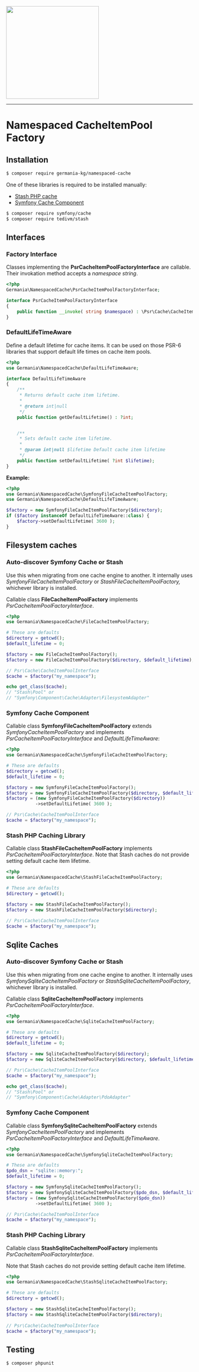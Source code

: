 <img src="https://static.germania-kg.com/logos/ga-logo-2016-web.svgz" width="250px">

------


# Namespaced CacheItemPool Factory



## Installation

```bash
$ composer require germania-kg/namespaced-cache
```

One of these libraries is required to be installed manually:

- [Stash PHP cache](http://www.stashphp.com)
- [Symfony Cache Component](https://symfony.com/components/Cache)

```bash
$ composer require symfony/cache
$ composer require tedivm/stash
```



## Interfaces

### Factory Interface

Classes implementing the **PsrCacheItemPoolFactoryInterface** are callable. Their invokation method accepts a *namespace string*.

```php
<?php
Germania\NamespacedCache\PsrCacheItemPoolFactoryInterface;

interface PsrCacheItemPoolFactoryInterface
{
    public function __invoke( string $namespace) : \Psr\Cache\CacheItemPoolInterface;
}
```

### DefaultLifeTimeAware

Define a default lifetime for cache items. It can be used on those PSR-6 libraries that support default life times on cache item pools.

```php
<?php
use Germania\NamespacedCache\DefaultLifeTimeAware;

interface DefaultLifeTimeAware
{
    /**
     * Returns default cache item lifetime.
     *
     * @return int|null
     */
    public function getDefaultLifetime() : ?int;


    /**
     * Sets default cache item lifetime.
     *
     * @param int|null $lifetime Default cache item lifetime
     */
    public function setDefaultLifetime( ?int $lifetime);
}

```

**Example:**

```php
<?php
use Germania\NamespacedCache\SymfonyFileCacheItemPoolFactory;
use Germania\NamespacedCache\DefaultLifeTimeAware;

$factory = new SymfonyFileCacheItemPoolFactory($directory);
if ($factory instanceOf DefaultLifeTimeAware::class) {
    $factory->setDefaultLifetime( 3600 );
}
```



## Filesystem caches

### Auto-discover Symfony Cache or Stash

Use this when migrating from one cache engine to another. It internally uses *SymfonyFileCacheItemPoolFactory* or *StashFileCacheItemPoolFactory,* whichever library is installed.

Callable class **FileCacheItemPoolFactory** implements *PsrCacheItemPoolFactoryInterface*. 

```php
<?php
use Germania\NamespacedCache\FileCacheItemPoolFactory;

# These are defaults
$directory = getcwd(); 
$default_lifetime = 0;

$factory = new FileCacheItemPoolFactory();
$factory = new FileCacheItemPoolFactory($directory, $default_lifetime);

// Psr\Cache\CacheItemPoolInterface
$cache = $factory("my_namespace");

echo get_class($cache);
// "Stash\Pool" or 
// "Symfony\Component\Cache\Adapter\FilesystemAdapter"
```



### Symfony Cache Component

Callable class **SymfonyFileCacheItemPoolFactory** extends *SymfonyCacheItemPoolFactory* and implements *PsrCacheItemPoolFactoryInterface* and *DefaultLifeTimeAware*:

```php
<?php
use Germania\NamespacedCache\SymfonyFileCacheItemPoolFactory;

# These are defaults
$directory = getcwd(); 
$default_lifetime = 0;

$factory = new SymfonyFileCacheItemPoolFactory();
$factory = new SymfonyFileCacheItemPoolFactory($directory, $default_lifetime);
$factory = (new SymfonyFileCacheItemPoolFactory($directory))
           ->setDefaultLifetime( 3600 );

// Psr\Cache\CacheItemPoolInterface
$cache = $factory("my_namespace");
```

### Stash PHP Caching Library

Callable class **StashFileCacheItemPoolFactory** implements *PsrCacheItemPoolFactoryInterface*. Note that Stash caches do not provide setting default cache item lifetime.

```php
<?php
use Germania\NamespacedCache\StashFileCacheItemPoolFactory;

# These are defaults
$directory = getcwd(); 

$factory = new StashFileCacheItemPoolFactory();
$factory = new StashFileCacheItemPoolFactory($directory);
  
// Psr\Cache\CacheItemPoolInterface
$cache = $factory("my_namespace");
```

## Sqlite Caches

### Auto-discover Symfony Cache or Stash

Use this when migrating from one cache engine to another. It internally uses *SymfonySqliteCacheItemPoolFactory* or *StashSqliteCacheItemPoolFactory*, whichever library is installed.

Callable class **SqliteCacheItemPoolFactory** implements *PsrCacheItemPoolFactoryInterface*. 

```php
<?php
use Germania\NamespacedCache\SqliteCacheItemPoolFactory;

# These are defaults
$directory = getcwd(); 
$default_lifetime = 0;

$factory = new SqliteCacheItemPoolFactory($directory);
$factory = new SqliteCacheItemPoolFactory($directory, $default_lifetime);

// Psr\Cache\CacheItemPoolInterface
$cache = $factory("my_namespace");

echo get_class($cache);
// "Stash\Pool" or 
// "Symfony\Component\Cache\Adapter\PdoAdapter"
```

### Symfony Cache Component

Callable class **SymfonySqliteCacheItemPoolFactory** extends *SymfonyCacheItemPoolFactory* and implements *PsrCacheItemPoolFactoryInterface* and *DefaultLifeTimeAware*.

```php
<?php
use Germania\NamespacedCache\SymfonySqliteCacheItemPoolFactory;

# These are defaults
$pdo_dsn = "sqlite::memory:"; 
$default_lifetime = 0;

$factory = new SymfonySqliteCacheItemPoolFactory();
$factory = new SymfonySqliteCacheItemPoolFactory($pdo_dsn, $default_lifetime);
$factory = (new SymfonySqliteCacheItemPoolFactory($pdo_dsn))
           ->setDefaultLifetime( 3600 );

// Psr\Cache\CacheItemPoolInterface
$cache = $factory("my_namespace");
```



### Stash PHP Caching Library

Callable class **StashSqliteCacheItemPoolFactory** implements *PsrCacheItemPoolFactoryInterface*.

Note that Stash caches do not provide setting default cache item lifetime.

```php
<?php
use Germania\NamespacedCache\StashSqliteCacheItemPoolFactory;

# These are defaults
$directory = getcwd(); 

$factory = new StashSqliteCacheItemPoolFactory();
$factory = new StashSqliteCacheItemPoolFactory($directory);
  
// Psr\Cache\CacheItemPoolInterface
$cache = $factory("my_namespace");
```



## Testing

```bash
$ composer phpunit
```

